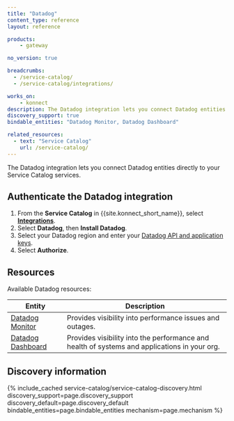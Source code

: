 ```yaml
---
title: "Datadog"
content_type: reference
layout: reference

products:
    - gateway

no_version: true

breadcrumbs:
  - /service-catalog/
  - /service-catalog/integrations/

works_on:
    - konnect
description: The Datadog integration lets you connect Datadog entities directly to your Service Catalog Services.
discovery_support: true
bindable_entities: "Datadog Monitor, Datadog Dashboard"

related_resources:
  - text: "Service Catalog"
    url: /service-catalog/
---
```


The Datadog integration lets you connect Datadog entities directly to your Service Catalog services.

## Authenticate the Datadog integration

1. From the **Service Catalog** in {{site.konnect_short_name}}, select **[Integrations](https://cloud.konghq.com/service-catalog/integrations)**. 
1. Select **Datadog**, then **Install Datadog**.
1. Select your Datadog region and enter your [Datadog API and application keys](https://docs.datadoghq.com/account_management/api-app-keys/). 
1. Select **Authorize**. 

## Resources

Available Datadog resources:

| Entity | Description |
|-------|-------------|
| [Datadog Monitor](https://docs.datadoghq.com/monitors/) | Provides visibility into performance issues and outages. |
| [Datadog Dashboard](https://docs.datadoghq.com/dashboards/) | Provides visibility into the performance and health of systems and applications in your org. |

## Discovery information

<!-- vale off-->

{% include_cached service-catalog/service-catalog-discovery.html 
   discovery_support=page.discovery_support
   discovery_default=page.discovery_default
   bindable_entities=page.bindable_entities
   mechanism=page.mechanism %}

<!-- vale on-->




